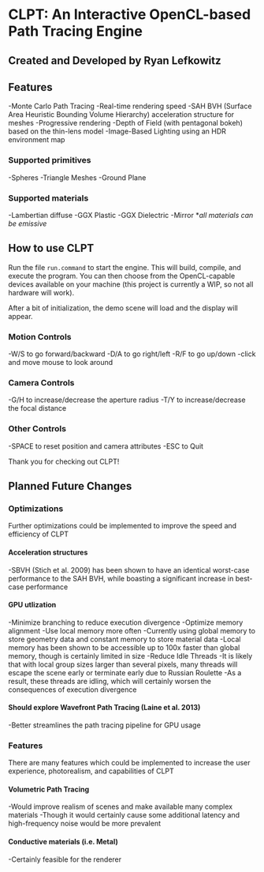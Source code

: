 # CLPT: An Interactive OpenCL-based Path Tracing Engine
## Created and Developed by Ryan Lefkowitz


## Features
-Monte Carlo Path Tracing
-Real-time rendering speed
-SAH BVH (Surface Area Heuristic Bounding Volume Hierarchy) acceleration structure for meshes
-Progressive rendering
-Depth of Field (with pentagonal bokeh) based on the thin-lens model
-Image-Based Lighting using an HDR environment map

### Supported primitives
-Spheres
-Triangle Meshes
-Ground Plane

### Supported materials
-Lambertian diffuse
-GGX Plastic
-GGX Dielectric
-Mirror
\**all materials can be emissive*


## How to use CLPT
Run the file `run.command` to start the engine. This will build, compile, and execute the program. You can then choose from the OpenCL-capable devices available on your machine (this project is currently a WIP, so not all hardware will work). 

After a bit of initialization, the demo scene will load and the display will appear.

### Motion Controls
-W/S to go forward/backward
-D/A to go right/left
-R/F to go up/down
-click and move mouse to look around

### Camera Controls
-G/H to increase/decrease the aperture radius
-T/Y to increase/decrease the focal distance

### Other Controls
-SPACE to reset position and camera attributes
-ESC to Quit

Thank you for checking out CLPT!


## Planned Future Changes

### Optimizations
Further optimizations could be implemented to improve the speed and efficiency of CLPT
#### Acceleration structures
-SBVH (Stich et al. 2009) has been shown to have an identical worst-case performance to the SAH BVH, while boasting a significant increase in best-case performance
#### GPU utlization
-Minimize branching to reduce execution divergence
-Optimize memory alignment
-Use local memory more often
  -Currently using global memory to store geometry data and constant memory to store material data
  -Local memory has been shown to be accessible up to 100x faster than global memory, though is certainly limited in size
-Reduce Idle Threads
  -It is likely that with local group sizes larger than several pixels, many threads will escape the scene early or terminate early due to Russian Roulette
    -As a result, these threads are idling, which will certainly worsen the consequences of execution divergence
#### Should explore Wavefront Path Tracing (Laine et al. 2013)
-Better streamlines the path tracing pipeline for GPU usage

### Features
There are many features which could be implemented to increase the user experience, photorealism, and capabilities of CLPT
#### Volumetric Path Tracing
-Would improve realism of scenes and make available many complex materials
-Though it would certainly cause some additional latency and high-frequency noise would be more prevalent
#### Conductive materials (i.e. Metal)
-Certainly feasible for the renderer
